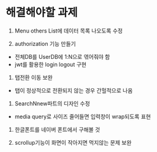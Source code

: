 # 해결해야할 과제

1. Menu others List에 데이터 목록 나오도록 수정

1. authorization 기능 만들기

- 전체DB를 UserDB에 1:N으로 엮어줘야 함
- jwt를 활용한 login logout 구현

1. 탭전환 이동 보완

- 탭이 정상적으로 전환되지 않는 경우 간헐적으로 나옴

1. SearchNnew파트의 디자인 수정

- media query로 사이즈 줄어들면 입력창이 wrap되도록 표현

1. 한글폰트를 네이버 폰트에서 구해볼 것

1. scrollup기능이 화면이 작아지면 먹지않는 문제 보완

<!-- 1. Artvee서버가 복구되지 않으면, DirectorList의 그림 받아오는 과정 수정 필요 -->
